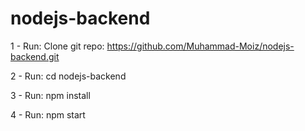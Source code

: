# nodejs-backend
1 - Run: Clone git repo: https://github.com/Muhammad-Moiz/nodejs-backend.git   		

2 - Run: cd nodejs-backend 

3 - Run: npm install  

4 - Run: npm start
